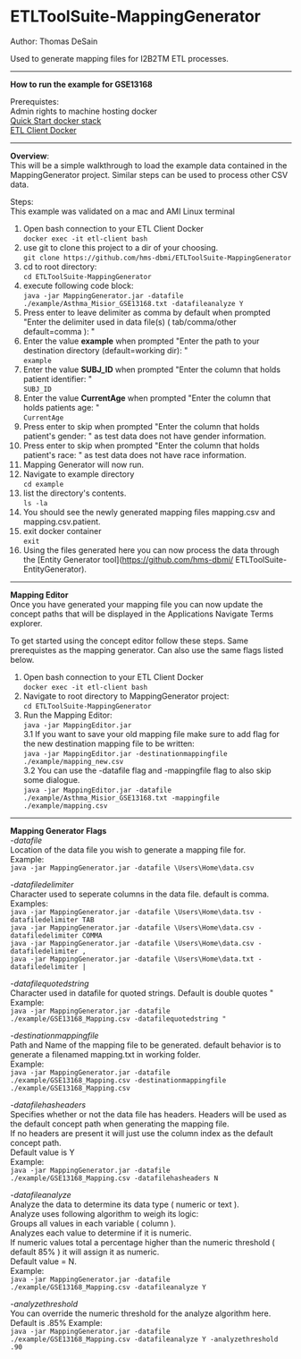# ETLToolSuite-MappingGenerator

Author: Thomas DeSain

Used to generate mapping files for I2B2TM ETL processes.  
***
**How to run the example for GSE13168**  

Prerequistes:  
Admin rights to machine hosting docker     
[Quick Start docker stack](https://github.com/hms-dbmi/docker-images/tree/master/deployments/i2b2transmart/quickstart)     
[ETL Client Docker](https://github.com/hms-dbmi/etl-client-docker)    
***  
**Overview**:    
This will be a simple walkthrough to load the example data contained in the MappingGenerator project.
Similar steps can be used to process other CSV data.

Steps:  
This example was validated on a mac and AMI Linux terminal  

1. Open bash connection to your ETL Client Docker  
`docker exec -it etl-client bash`   
2. use git to clone this project to a dir of your choosing.  
`git clone https://github.com/hms-dbmi/ETLToolSuite-MappingGenerator`  
3. cd to root directory:  
`cd ETLToolSuite-MappingGenerator`   
4. execute following code block:  
`java -jar MappingGenerator.jar -datafile ./example/Asthma_Misior_GSE13168.txt -datafileanalyze Y`   
5. Press enter to leave delimiter as comma by default when prompted "Enter the delimiter used in data file(s) ( tab/comma/other default=comma ): "   
6. Enter the value **example** when prompted "Enter the path to your destination directory (default=working dir): "   
`example` 
5. Enter the value **SUBJ_ID** when prompted "Enter the column that holds patient identifier: "    
`SUBJ_ID`
6. Enter the value **CurrentAge** when prompted "Enter the column that holds patients age: "    
`CurrentAge`
7. Press enter to skip when prompted "Enter the column that holds patient's gender: " as test data does not have gender information.   
8. Press enter to skip when prompted "Enter the column that holds patient's race: " as test data does not have race information.   
9. Mapping Generator will now run.   
10. Navigate to example directory   
`cd example`    
11. list the directory's contents.  
`ls -la`  
12. You should see the newly generated mapping files mapping.csv and mapping.csv.patient.     
13. exit docker container   
`exit`   
14. Using the files generated here you can now process the data through the [Entity Generator tool](https://github.com/hms-dbmi/   ETLToolSuite-EntityGenerator).     

***
**Mapping Editor**    
Once you have generated your mapping file you can now update the concept paths that will be displayed in the Applications Navigate Terms explorer.

To get started using the concept editor follow these steps.  Same prerequistes as the mapping generator.  Can also use the same flags listed below.  
1. Open bash connection to your ETL Client Docker     
`docker exec -it etl-client bash`      
2. Navigate to root directory to MappingGenerator project:     
`cd ETLToolSuite-MappingGenerator`      
3. Run the Mapping Editor:    
`java -jar MappingEditor.jar`      
3.1 If you want to save your old mapping file make sure to add flag for the new destination mapping file to be written:    
``java -jar MappingEditor.jar -destinationmappingfile ./example/mapping_new.csv``    
3.2 You can use the -datafile flag and -mappingfile flag to also skip some dialogue.   
``java -jar MappingEditor.jar -datafile ./example/Asthma_Misior_GSE13168.txt -mappingfile ./example/mapping.csv``   


***
**Mapping Generator Flags**    
*-datafile*  
Location of the data file you wish to generate a mapping file for.  
Example:  
`java -jar MappingGenerator.jar -datafile \Users\Home\data.csv`  

*-datafiledelimiter*   
Character used to seperate columns in the data file.  default is comma.  
Examples:  
`java -jar MappingGenerator.jar -datafile \Users\Home\data.tsv -datafiledelimiter TAB`  
`java -jar MappingGenerator.jar -datafile \Users\Home\data.csv -datafiledelimiter COMMA`  
`java -jar MappingGenerator.jar -datafile \Users\Home\data.csv -datafiledelimiter ,`  
`java -jar MappingGenerator.jar -datafile \Users\Home\data.txt -datafiledelimiter |`  

*-datafilequotedstring*  
Character used in datafile for quoted strings.  Default is double quotes "   
Example:  
`java -jar MappingGenerator.jar -datafile ./example/GSE13168_Mapping.csv -datafilequotedstring "`  

*-destinationmappingfile*  
Path and Name of the mapping file to be generated. default behavior is to generate a filenamed mapping.txt in working folder.   
Example:  
`java -jar MappingGenerator.jar -datafile ./example/GSE13168_Mapping.csv -destinationmappingfile ./example/GSE13168_Mapping.csv`  

*-datafilehasheaders*  
Specifies whether or not the data file has headers.  Headers will be used as the default concept path when generating the mapping file.  
If no headers are present it will just use the column index as the default concept path.  
Default value is Y  
Example:  
`java -jar MappingGenerator.jar -datafile ./example/GSE13168_Mapping.csv -datafilehasheaders N`  

*-datafileanalyze*  
Analyze the data to determine its data type ( numeric or text ).   
Analyze uses following algorithm to weigh its logic:  
Groups all values in each variable ( column ).  
Analyzes each value to determine if it is numeric.   
If numeric values total a percentage higher than the numeric threshold ( default 85% ) it will assign it as numeric.   
Default value = N.  
Example:    
`java -jar MappingGenerator.jar -datafile ./example/GSE13168_Mapping.csv -datafileanalyze Y`   

*-analyzethreshold*    
You can override the numeric threshold for the analyze algorithm here.  Default is .85% 
Example:    
`java -jar MappingGenerator.jar -datafile ./example/GSE13168_Mapping.csv -datafileanalyze Y -analyzethreshold .90`     

